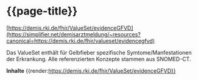 # {{page-title}}
[https://demis.rki.de/fhir/ValueSet/evidenceGFVD](https://simplifier.net/demisarztmeldung/~resources?canonical=https://demis.rki.de/fhir/valueset/evidencegfvd)

Das ValueSet enthält für Gelbfieber spezifische Symtome/Manfestationen der Erkrankung. Alle referenzierten Konzepte stammen aus SNOMED-CT.

**Inhalte**
{{render:https://demis.rki.de/fhir/ValueSet/evidenceGFVD}}
